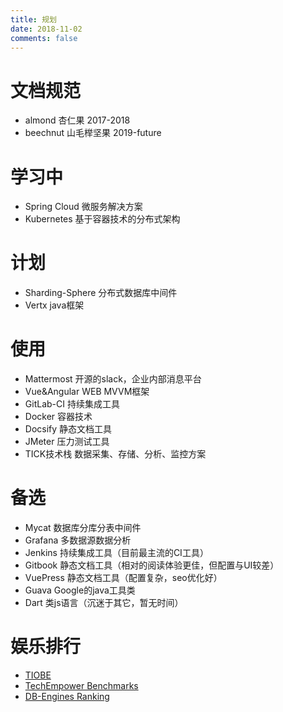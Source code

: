 ```yaml
---
title: 规划
date: 2018-11-02
comments: false
---
```


# 文档规范
- almond 杏仁果 2017-2018
- beechnut 山毛榉坚果 2019-future

# 学习中
- Spring Cloud 微服务解决方案
- Kubernetes 基于容器技术的分布式架构

# 计划
- Sharding-Sphere 分布式数据库中间件
- Vertx java框架

<!-- more -->

# 使用
- Mattermost 开源的slack，企业内部消息平台
- Vue&Angular WEB MVVM框架
- GitLab-CI 持续集成工具
- Docker 容器技术
- Docsify 静态文档工具
- JMeter 压力测试工具
- TICK技术栈 数据采集、存储、分析、监控方案

# 备选
- Mycat 数据库分库分表中间件
- Grafana 多数据源数据分析
- Jenkins 持续集成工具（目前最主流的CI工具）
- Gitbook 静态文档工具（相对的阅读体验更佳，但配置与UI较差）
- VuePress 静态文档工具（配置复杂，seo优化好）
- Guava Google的java工具类
- Dart 类js语言（沉迷于其它，暂无时间）

# 娱乐排行
- [TIOBE](https://www.tiobe.com/tiobe-index/)
- [TechEmpower Benchmarks](https://www.techempower.com/benchmarks/)
- [DB-Engines Ranking](https://db-engines.com/en/ranking)

